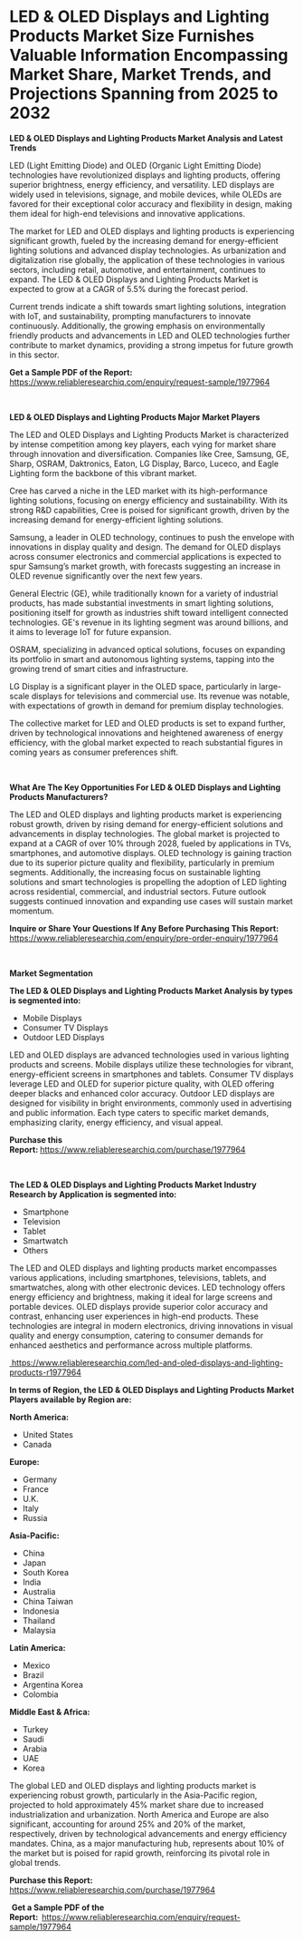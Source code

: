 <p><h1>LED & OLED Displays and Lighting Products Market Size Furnishes Valuable Information Encompassing Market Share, Market Trends, and Projections Spanning from 2025 to 2032</h1></p><p><strong>LED & OLED Displays and Lighting Products Market Analysis and Latest Trends</strong></p>
<p><p>LED (Light Emitting Diode) and OLED (Organic Light Emitting Diode) technologies have revolutionized displays and lighting products, offering superior brightness, energy efficiency, and versatility. LED displays are widely used in televisions, signage, and mobile devices, while OLEDs are favored for their exceptional color accuracy and flexibility in design, making them ideal for high-end televisions and innovative applications.</p><p>The market for LED and OLED displays and lighting products is experiencing significant growth, fueled by the increasing demand for energy-efficient lighting solutions and advanced display technologies. As urbanization and digitalization rise globally, the application of these technologies in various sectors, including retail, automotive, and entertainment, continues to expand. The LED & OLED Displays and Lighting Products Market is expected to grow at a CAGR of 5.5% during the forecast period.</p><p>Current trends indicate a shift towards smart lighting solutions, integration with IoT, and sustainability, prompting manufacturers to innovate continuously. Additionally, the growing emphasis on environmentally friendly products and advancements in LED and OLED technologies further contribute to market dynamics, providing a strong impetus for future growth in this sector.</p></p>
<p><strong>Get a Sample PDF of the Report:&nbsp;</strong> <a href="https://www.reliableresearchiq.com/enquiry/request-sample/1977964?utm_campaign=1877&utm_medium=2&utm_source=Github&utm_content=ia&utm_term=12042025&utm_id=led-oled-displays-and-lighting-products">https://www.reliableresearchiq.com/enquiry/request-sample/1977964</a></p>
<p>&nbsp;</p>
<p><strong>LED & OLED Displays and Lighting Products Major Market Players</strong></p>
<p><p>The LED and OLED Displays and Lighting Products Market is characterized by intense competition among key players, each vying for market share through innovation and diversification. Companies like Cree, Samsung, GE, Sharp, OSRAM, Daktronics, Eaton, LG Display, Barco, Luceco, and Eagle Lighting form the backbone of this vibrant market.</p><p>Cree has carved a niche in the LED market with its high-performance lighting solutions, focusing on energy efficiency and sustainability. With its strong R&D capabilities, Cree is poised for significant growth, driven by the increasing demand for energy-efficient lighting solutions.</p><p>Samsung, a leader in OLED technology, continues to push the envelope with innovations in display quality and design. The demand for OLED displays across consumer electronics and commercial applications is expected to spur Samsung’s market growth, with forecasts suggesting an increase in OLED revenue significantly over the next few years.</p><p>General Electric (GE), while traditionally known for a variety of industrial products, has made substantial investments in smart lighting solutions, positioning itself for growth as industries shift toward intelligent connected technologies. GE's revenue in its lighting segment was around billions, and it aims to leverage IoT for future expansion.</p><p>OSRAM, specializing in advanced optical solutions, focuses on expanding its portfolio in smart and autonomous lighting systems, tapping into the growing trend of smart cities and infrastructure.</p><p>LG Display is a significant player in the OLED space, particularly in large-scale displays for televisions and commercial use. Its revenue was notable, with expectations of growth in demand for premium display technologies.</p><p>The collective market for LED and OLED products is set to expand further, driven by technological innovations and heightened awareness of energy efficiency, with the global market expected to reach substantial figures in coming years as consumer preferences shift.</p></p>
<p>&nbsp;</p>
<p><strong>What Are The Key Opportunities For LED & OLED Displays and Lighting Products Manufacturers?</strong></p>
<p><p>The LED and OLED displays and lighting products market is experiencing robust growth, driven by rising demand for energy-efficient solutions and advancements in display technologies. The global market is projected to expand at a CAGR of over 10% through 2028, fueled by applications in TVs, smartphones, and automotive displays. OLED technology is gaining traction due to its superior picture quality and flexibility, particularly in premium segments. Additionally, the increasing focus on sustainable lighting solutions and smart technologies is propelling the adoption of LED lighting across residential, commercial, and industrial sectors. Future outlook suggests continued innovation and expanding use cases will sustain market momentum.</p></p>
<p><strong>Inquire or Share Your Questions If Any Before Purchasing This Report:</strong> <a href="https://www.reliableresearchiq.com/enquiry/pre-order-enquiry/1977964?utm_campaign=1877&utm_medium=2&utm_source=Github&utm_content=ia&utm_term=12042025&utm_id=led-oled-displays-and-lighting-products">https://www.reliableresearchiq.com/enquiry/pre-order-enquiry/1977964</a></p>
<p>&nbsp;</p>
<p><strong>Market Segmentation</strong></p>
<p><strong>The LED & OLED Displays and Lighting Products Market Analysis by types is segmented into:</strong></p>
<p><ul><li>Mobile Displays</li><li>Consumer TV Displays</li><li>Outdoor LED Displays</li></ul></p>
<p><p>LED and OLED displays are advanced technologies used in various lighting products and screens. Mobile displays utilize these technologies for vibrant, energy-efficient screens in smartphones and tablets. Consumer TV displays leverage LED and OLED for superior picture quality, with OLED offering deeper blacks and enhanced color accuracy. Outdoor LED displays are designed for visibility in bright environments, commonly used in advertising and public information. Each type caters to specific market demands, emphasizing clarity, energy efficiency, and visual appeal.</p></p>
<p><strong>Purchase this Report:&nbsp;</strong><a href="https://www.reliableresearchiq.com/purchase/1977964?utm_campaign=1877&utm_medium=2&utm_source=Github&utm_content=ia&utm_term=12042025&utm_id=led-oled-displays-and-lighting-products">https://www.reliableresearchiq.com/purchase/1977964</a></p>
<p>&nbsp;</p>
<p><strong>The LED & OLED Displays and Lighting Products Market Industry Research by Application is segmented into:</strong></p>
<p><ul><li>Smartphone</li><li>Television</li><li>Tablet</li><li>Smartwatch</li><li>Others</li></ul></p>
<p><p>The LED and OLED displays and lighting products market encompasses various applications, including smartphones, televisions, tablets, and smartwatches, along with other electronic devices. LED technology offers energy efficiency and brightness, making it ideal for large screens and portable devices. OLED displays provide superior color accuracy and contrast, enhancing user experiences in high-end products. These technologies are integral in modern electronics, driving innovations in visual quality and energy consumption, catering to consumer demands for enhanced aesthetics and performance across multiple platforms.</p></p>
<p><a href="https://www.reliableresearchiq.com/led-and-oled-displays-and-lighting-products-r1977964?utm_campaign=1877&utm_medium=2&utm_source=Github&utm_content=ia&utm_term=12042025&utm_id=led-oled-displays-and-lighting-products">&nbsp;https://www.reliableresearchiq.com/led-and-oled-displays-and-lighting-products-r1977964</a></p>
<p><strong>In terms of Region, the LED & OLED Displays and Lighting Products Market Players available by Region are:</strong></p>
<p>
    <p> <strong> North America: </strong>
        <ul>
            <li>United States</li>
            <li>Canada</li>
        </ul>
        </p> 
    <p> <strong> Europe: </strong>
        <ul>
            <li>Germany</li>
            <li>France</li>
            <li>U.K.</li>
            <li>Italy</li>
            <li>Russia</li>
        </ul>
        </p> 
    <p> <strong> Asia-Pacific: </strong>
        <ul>
            <li>China</li>
            <li>Japan</li>
            <li>South Korea</li>
            <li>India</li>
            <li>Australia</li>
            <li>China Taiwan</li>
            <li>Indonesia</li>
            <li>Thailand</li>
            <li>Malaysia</li>
        </ul>
        </p> 
    <p> <strong> Latin America: </strong>
        <ul>
            <li>Mexico</li>
            <li>Brazil</li>
            <li>Argentina Korea</li>
            <li>Colombia</li>
        </ul>
        </p> 
    <p> <strong> Middle East & Africa: </strong>
        <ul>
            <li>Turkey</li>
            <li>Saudi</li>
            <li>Arabia</li>
            <li>UAE</li>
            <li>Korea</li>
        </ul>
    </p>
    </p>
<p><p>The global LED and OLED displays and lighting products market is experiencing robust growth, particularly in the Asia-Pacific region, projected to hold approximately 45% market share due to increased industrialization and urbanization. North America and Europe are also significant, accounting for around 25% and 20% of the market, respectively, driven by technological advancements and energy efficiency mandates. China, as a major manufacturing hub, represents about 10% of the market but is poised for rapid growth, reinforcing its pivotal role in global trends.</p></p>
<p><strong>Purchase this Report: </strong><a href="https://www.reliableresearchiq.com/purchase/1977964?utm_campaign=1877&utm_medium=2&utm_source=Github&utm_content=ia&utm_term=12042025&utm_id=led-oled-displays-and-lighting-products">https://www.reliableresearchiq.com/purchase/1977964</a></p>
<p>&nbsp;<strong>Get a Sample PDF of the Report:&nbsp;&nbsp;</strong><a href="https://www.reliableresearchiq.com/enquiry/request-sample/1977964?utm_campaign=1877&utm_medium=2&utm_source=Github&utm_content=ia&utm_term=12042025&utm_id=led-oled-displays-and-lighting-products">https://www.reliableresearchiq.com/enquiry/request-sample/1977964</a></p>
<p><strong></strong></p>
<p><p></p><p></p><p></p></p>
